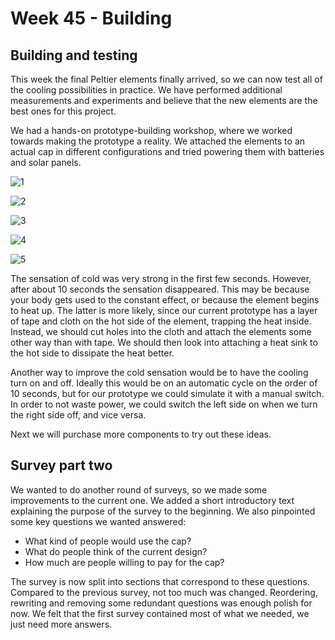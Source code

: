 # Week 45 - Building


## Building and testing

This week the final Peltier elements finally arrived, so we can now test all of the cooling possibilities in practice. We have performed additional measurements and experiments and believe that the new elements are the best ones for this project. 

We had a hands-on prototype-building workshop, where we worked towards making the prototype a reality. We attached the elements to an actual cap in different configurations and tried powering them with batteries and solar panels. 


![1](1.jpg)

![2](2.jpg)

![3](3.jpg)

![4](4.jpg)

![5](5.jpg)

The sensation of cold was very strong in the first few seconds. However, after about 10 seconds the sensation disappeared. This may be because your body gets used to the constant effect, or because the element begins to heat up. The latter is more likely, since our current prototype has a layer of tape and cloth on the hot side of the element, trapping the heat inside. Instead, we should cut holes into the cloth and attach the elements some other way than with tape. We should then look into attaching a heat sink to the hot side to dissipate the heat better.

Another way to improve the cold sensation would be to have the cooling turn on and off. Ideally this would be on an automatic cycle on the order of 10 seconds, but for our prototype we could simulate it with a manual switch. In order to not waste power, we could switch the left side on when we turn the right side off, and vice versa.

Next we will purchase more components to try out these ideas.

## Survey part two

We wanted to do another round of surveys, so we made some improvements to the current one. We added a short introductory text explaining the purpose of the survey to the beginning. We also pinpointed some key questions we wanted answered:

- What kind of people would use the cap?
- What do people think of the current design?
- How much are people willing to pay for the cap?

The survey is now split into sections that correspond to these questions. Compared to the previous survey, not too much was changed. Reordering, rewriting and removing some redundant questions was enough polish for now. We felt that the first survey contained most of what we needed, we just need more answers. 
